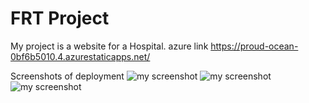 # FRT Project
My project is a website for a Hospital.
azure link https://proud-ocean-0bf6b5010.4.azurestaticapps.net/

Screenshots of deployment
![my screenshot](C:\Users\hp\OneDrive\Pictures\Screenshots\HealthBot.png)
![my screenshot](C:\Users\hp\OneDrive\Pictures\Screenshots\GitHub.png)
![my screenshot](C:\Users\hp\OneDrive\Pictures\Screenshots\StaticWebApp.png)
